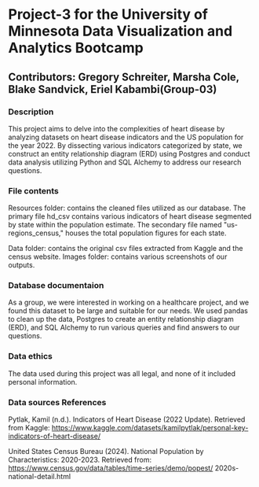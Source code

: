 # Project-3 for the University of Minnesota Data Visualization and Analytics Bootcamp
## Contributors: Gregory Schreiter, Marsha Cole, Blake Sandvick, Eriel Kabambi(Group-03)
### Description 
This project aims to delve into the complexities of heart disease by analyzing datasets on heart disease indicators and the US population for the year 2022. By dissecting various indicators categorized by state, we construct an entity relationship diagram (ERD) using Postgres and conduct data analysis utilizing Python and SQL Alchemy to address our research questions.

### File contents
Resources folder: contains the cleaned files utilized as our database. The primary file hd_csv contains various indicators of heart disease segmented by state within the population estimate. The secondary file named "us-regions_census," houses the total population figures for each state.

Data folder:  contains the original csv files extracted from Kaggle and the census website.
Images folder:  contains various screenshots of our outputs.

### Database documentaion
As a group, we were interested in working on a healthcare project, and we found this dataset to be large and suitable for our needs. We used pandas to clean up the data, Postgres to create an entity relationship diagram (ERD), and SQL Alchemy to run various queries and find answers to our questions.
### Data ethics
The data used during this project was all legal, and none of it included personal information.


### Data sources References 
Pytlak, Kamil (n.d.). Indicators of Heart Disease (2022 Update). Retrieved from Kaggle: https://www.kaggle.com/datasets/kamilpytlak/personal-key-indicators-of-heart-disease/

United States Census Bureau (2024). National Population by Characteristics: 2020-2023. Retrieved from: https://www.census.gov/data/tables/time-series/demo/popest/
2020s- national-detail.html
